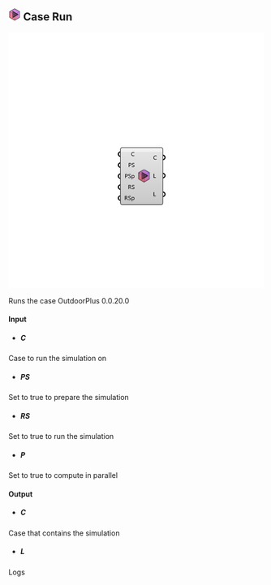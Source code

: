 ## ![](../../images/icons/Case_Run.png) Case Run

![](../../images/components/Case_Run.png)

Runs the case 
 OutdoorPlus 0.0.20.0

#### Input
* ##### C 
Case to run the simulation on
* ##### PS 
Set to true to prepare the simulation
* ##### RS 
Set to true to run the simulation
* ##### P 
Set to true to compute in parallel

#### Output
* ##### C
Case that contains the simulation
* ##### L
Logs